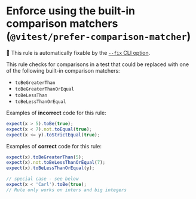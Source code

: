 # Enforce using the built-in comparison matchers (`@vitest/prefer-comparison-matcher`)

🔧 This rule is automatically fixable by the [`--fix` CLI option](https://eslint.org/docs/latest/user-guide/command-line-interface#--fix).

<!-- end auto-generated rule header -->

This rule checks for comparisons in a test that could be replaced with one of the following built-in comparison matchers:

- `toBeGreaterThan`
- `toBeGreaterThanOrEqual`
- `toBeLessThan`
- `toBeLessThanOrEqual`

Examples of **incorrect** code for this rule:

```js
expect(x > 5).toBe(true);
expect(x < 7).not.toEqual(true);
expect(x <= y).toStrictEqual(true);
```

Examples of **correct** code for this rule:

```js
expect(x).toBeGreaterThan(5);
expect(x).not.toBeLessThanOrEqual(7);
expect(x).toBeLessThanOrEqual(y);

// special case - see below
expect(x < 'Carl').toBe(true);
// Rule only works on inters and big integers
```